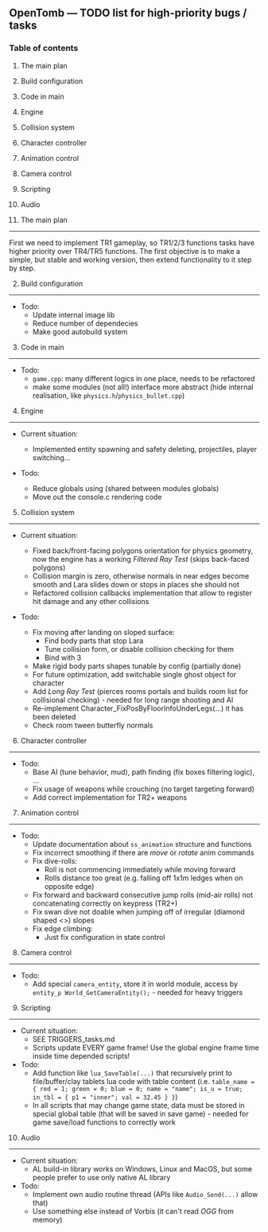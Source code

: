 OpenTomb — TODO list for high-priority bugs / tasks
---------------------------------------------------

### Table of contents ###

1. The main plan
2. Build configuration
3. Code in main
4. Engine
5. Collision system
6. Character controller
7. Animation control
8. Camera control
9. Scripting
10. Audio


1. The main plan
----------------
First we need to implement TR1 gameplay, so TR1/2/3 functions tasks have higher priority over TR4/TR5 functions. The first objective is to make a simple, but stable and working version, then extend functionality to it step by step.

2. Build configuration
----------------------
* Todo:
	* Update internal image lib
	* Reduce number of dependecies
	* Make good autobuild system
	  

3. Code in main
---------------
* Todo:
	* `game.cpp`: many different logics in one place, needs to be refactored
	* make some modules (not all!) interface more abstract (hide internal realisation, like `physics.h`/`physics_bullet.cpp`)

4. Engine
-------------------
* Current situation:
	* Implemented entity spawning and safety deleting, projectiles, player switching...

* Todo:
	* Reduce globals using (shared between modules globals)
	* Move out the console.c rendering code 

5. Collision system
-------------------
* Current situation:
	* Fixed back/front-facing polygons orientation for physics geometry, now the engine has a working _Filtered Ray Test_ (skips back-faced polygons)
	* Collision margin is zero, otherwise normals in near edges become smooth and Lara slides down or stops in places she should not
	* Refactored collision callbacks implementation that allow to register hit damage and any other collisions
  
* Todo:
	* Fix moving after landing on sloped surface:
		* Find body parts that stop Lara
		* Tune collision form, or disable collision checking for them
		* Bind with 3
	* Make rigid body parts shapes tunable by config (partially done)
	* For future optimization, add switchable single ghost object for character
	* Add _Long Ray Test_ (pierces rooms portals and builds room list for collisional checking) - needed for long range shooting and AI
	* Re-implement Character_FixPosByFloorInfoUnderLegs(...) it has been deleted
	* Check room tween butterfly normals

6. Character controller
-----------------------
* Todo:
	* Base AI (tune behavior, mud), path finding (fix boxes filtering logic), ...
	* Fix usage of weapons while crouching (no target targeting forward)
	* Add correct implementation for TR2+ weapons

7. Animation control
--------------------
* Todo:
	* Update documentation about `ss_animation` structure and functions
	* Fix incorrect smoothing if there are _move_ or _rotate_ anim commands
	* Fix dive-rolls:
		* Roll is not commencing immediately while moving forward
		* Rolls distance too great (e.g. falling off 1x1m ledges when on opposite edge)
	* Fix forward and backward consecutive jump rolls (mid-air rolls) not concatenating correctly on keypress (TR2+)
	* Fix swan dive not doable when jumping off of irregular (diamond shaped <>) slopes
	* Fix edge climbing:
		* Just fix configuration in state control

8. Camera control
-----------------
* Todo:
	* Add special `camera_entity`, store it in world module, access by `entity_p World_GetCameraEntity();` - needed for heavy triggers

9. Scripting
------------
* Current situation:
	* SEE TRIGGERS_tasks.md
	* Scripts update EVERY game frame! Use the global engine frame time inside time depended scripts!
* Todo:
	* Add function like `lua_SaveTable(...)` that recursively print to file/buffer/clay tablets lua code with table content (i.e. `table_name = { red = 1; green = 0; blue = 0; name = "name"; is_u = true; in_tbl = { p1 = "inner"; val = 32.45 } }`)
	* In all scripts that may change game state, data must be stored in special global table (that will be saved in save game) - needed for game save/load functions to correctly work

10. Audio
---------
* Current situation:
	* AL build-in library works on Windows, Linux and MacOS, but some people prefer to use only native AL library
* Todo:
	* Implement own audio routine thread (APIs like `Audio_Send(...)` allow that)
	* Use something else instead of Vorbis (it can't read _OGG_ from memory)
